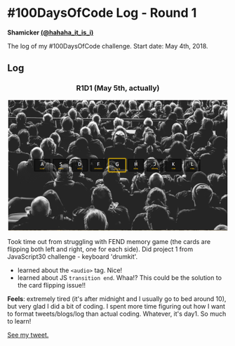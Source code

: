 # #100DaysOfCode Log - Round 1
**Shamicker [(@hahaha_it_is_i)](https://twitter.com/hahaha_it_is_i)**

The log of my #100DaysOfCode challenge.
Start date: May 4th, 2018.


## Log

<h3 align="center">
    R1D1 (May 5th, actually)
</h3>
<p align="center">
    <img src='images/R1D1.png' width='500'>
</p>

Took time out from struggling with FEND memory game (the cards are flipping both left and right, one for each side). Did project 1 from JavaScript30 challenge - keyboard 'drumkit'.
- learned about the `<audio>` tag. Nice!
- learned about JS `transition end`. Whaa!? This could be the solution to the card flipping issue!!

**Feels**: extremely tired (it's after midnight and I usually go to bed around 10), but very glad I did a bit of coding. I spent more time figuring out how I want to format tweets/blogs/log than actual coding. Whatever, it's day1. So much to learn!

[See my tweet.](https://twitter.com/hahaha_it_is_i/status/992960099722387456)


<!-- ### R1D2 -->
